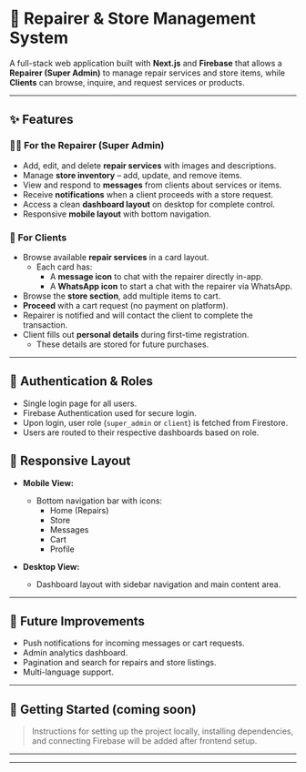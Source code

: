 # 🔧 Repairer & Store Management System

A full-stack web application built with **Next.js** and **Firebase** that allows a **Repairer (Super Admin)** to manage repair services and store items, while **Clients** can browse, inquire, and request services or products.

---
## ✨ Features

### 👨‍🔧 For the Repairer (Super Admin)
- Add, edit, and delete **repair services** with images and descriptions.
- Manage **store inventory** – add, update, and remove items.
- View and respond to **messages** from clients about services or items.
- Receive **notifications** when a client proceeds with a store request.
- Access a clean **dashboard layout** on desktop for complete control.
- Responsive **mobile layout** with bottom navigation.

### 👤 For Clients
- Browse available **repair services** in a card layout.
  - Each card has:
    - A **message icon** to chat with the repairer directly in-app.
    - A **WhatsApp icon** to start a chat with the repairer via WhatsApp.
- Browse the **store section**, add multiple items to cart.
- **Proceed** with a cart request (no payment on platform).
- Repairer is notified and will contact the client to complete the transaction.
- Client fills out **personal details** during first-time registration.
  - These details are stored for future purchases.

---

## 🔐 Authentication & Roles

- Single login page for all users.
- Firebase Authentication used for secure login.
- Upon login, user role (`super_admin` or `client`) is fetched from Firestore.
- Users are routed to their respective dashboards based on role.

 

## 📱 Responsive Layout

- **Mobile View:**
  - Bottom navigation bar with icons:
    - Home (Repairs)
    - Store
    - Messages
    - Cart
    - Profile

- **Desktop View:**
  - Dashboard layout with sidebar navigation and main content area.

---

## 🧪 Future Improvements

- Push notifications for incoming messages or cart requests.
- Admin analytics dashboard.
- Pagination and search for repairs and store listings.
- Multi-language support.

---

## 🚀 Getting Started (coming soon)
> Instructions for setting up the project locally, installing dependencies, and connecting Firebase will be added after frontend setup.

---
 

---

 
